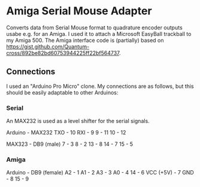 # Amiga Serial Mouse Adapter

Converts data from Serial Mouse format to quadrature encoder outputs usabe e.g. for an Amiga.
I used it to attach a Microsoft EasyBall trackball to my Amiga 500.
The Amiga interface code is (partially) based on https://gist.github.com/Quantum-cross/892be82bd60753944225ff22bf564737.

## Connections

I used an "Arduino Pro Micro" clone. My connections are as follows, but this should be easily adaptable to other Arduinos:

### Serial

An MAX232 is used as a level shifter for the serial signals.

Arduino - MAX232
TXO - 10
RXI - 9
9 - 11
10 - 12

MAX323 - DB9 (male)
7 - 3
8 - 2
13 - 8
14 - 7
15 - 5

### Amiga

Arduino - DB9 (female)
A2 - 1
A1 - 2
A3 - 3
A0 - 4
14 - 6
VCC (+5V) - 7
GND - 8
15 - 9
